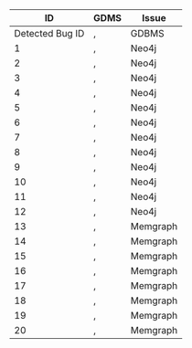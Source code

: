 | ID  | GDMS  | Issue|
|------|------|------|
| Detected Bug ID | ,| GDBMS| ,| Confirmed?| ,| Opt Bugs?| ,| Status| ,| Cypher Query Feature | 
| 1 | ,| Neo4j| ,| YES| ,| YES| ,| Fixed| ,| Uses nested subquery clauses (nested CALL with CALL) and has the Single Clause Multiple Variables Interaction feature| 
| 2 | ,| Neo4j| ,| YES| ,| YES| ,| Fixed| ,| Uses nested subquery clauses (nested COLLECT with CALL) and has the Single Clause Multiple Variables Interaction feature| 
| 3 | ,| Neo4j| ,| YES| ,| YES| ,| Fixed| ,| Uses nested subquery clauses (nested CALL with EXISTS with COUNT) and has the Single Clause Multiple Variables Interaction feature| 
| 4| ,| Neo4j| ,| YES| ,| YES| ,| Fixed| ,| Uses nested subquery clauses (nested COUNT with CALL)| 
| 5| ,| Neo4j| ,| YES| ,| YES| ,| Fixed| ,| Uses nested subquery clauses (nested COUNT with EXISTS)| 
| 6| ,| Neo4j| ,| YES| ,| YES| ,| Fixed| ,| Uses nested subquery clauses (nested CALL with CALL)| 
| 7| ,| Neo4j| ,| YES| ,| YES| ,| Fixed| ,| Uses nested subquery clauses (nested COLLECT with EXISTS)| 
| 8| ,| Neo4j| ,| YES| ,| YES| ,| Fixed| ,| Has the Single Clause Multiple Variables Interaction feature| 
| 9| ,| Neo4j| ,| YES| ,| YES| ,| NO| ,| Has the Single Clause Multiple Variables Interaction feature| 
| 10| ,| Neo4j| ,| YES| ,| NO| ,| NO| ,| Uses nested subquery clauses (nested COUNT with CALL)| 
| 11| ,| Neo4j| ,| NO| ,| Unknown| ,| NO| ,| Uses nested subquery clauses (nested CALL with EXISTS)| 
| 12| ,| Neo4j| ,| NO| ,| Unknown| ,| NO| ,| None| 
| 13| ,| Memgraph| ,| YES| ,| YES| ,| Fixed| ,| Uses nested subquery clauses (nested CALL with COUNT) and has the Single Clause Multiple Variables Interaction feature| 
| 14| ,| Memgraph| ,| YES| ,| YES| ,| Fixed| ,| Uses nested subquery clauses (nested CALL with COLLECT) and has the Single Clause Multiple Variables Interaction feature| 
| 15| ,| Memgraph| ,| YES| ,| YES| ,| Fixed| ,| Uses nested subquery clauses (nested CALL with CALL)| 
| 16| ,| Memgraph| ,| YES| ,| YES| ,| Fixed| ,| Uses nested subquery clauses (nested CALL with EXISTS)| 
| 17| ,| Memgraph| ,| YES| ,| YES| ,| Fixed| ,| Has the Single Clause Multiple Variables Interaction feature| 
| 18| ,| Memgraph| ,| YES| ,| YES| ,| Fixed| ,| None| 
| 19| ,| Memgraph| ,| YES| ,| NO|,| NO| ,| Has the Single Clause Multiple Variables Interaction feature| 
| 20| ,| Memgraph| ,| NO| ,| Unknown| ,NO| ,| Has the Single Clause Multiple Variables Interaction feature| 